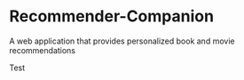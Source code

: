 # Recommender-Companion
A web application that provides personalized book and movie recommendations

Test
